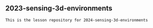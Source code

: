 ## 2023-sensing-3d-environments

    This is the lesson repository for 2024-sensing-3d-environments
